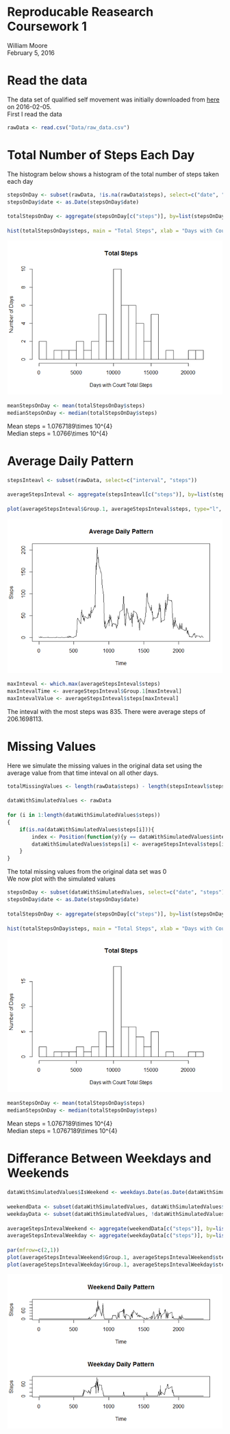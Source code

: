 # Reproducable Reasearch Coursework 1
William Moore  
February 5, 2016  

# Read the data
The data set of qualified self movement was initially downloaded from [here](https://d396qusza40orc.cloudfront.net/repdata%2Fdata%2Factivity.zip) on 2016-02-05.  
First I read the data


```r
rawData <- read.csv("Data/raw_data.csv")
```

# Total Number of Steps Each Day
The histogram below shows a histogram of the total number of steps taken each day


```r
stepsOnDay <- subset(rawData, !is.na(rawData$steps), select=c("date", "steps"))
stepsOnDay$date <- as.Date(stepsOnDay$date)

totalStepsOnDay <- aggregate(stepsOnDay[c("steps")], by=list(stepsOnDay$date), FUN=sum, 1)

hist(totalStepsOnDay$steps, main = "Total Steps", xlab = "Days with Count Total Steps", ylab = "Number of Days", breaks = 20)
```

![](PA1_template_files/figure-html/unnamed-chunk-2-1.png)

```r
meanStepsOnDay <- mean(totalStepsOnDay$steps)
medianStepsOnDay <- median(totalStepsOnDay$steps)
```

Mean steps = 1.0767189\times 10^{4}  
Median steps = 1.0766\times 10^{4} 


# Average Daily Pattern

```r
stepsInteavl <- subset(rawData, select=c("interval", "steps"))

averageStepsInteval <- aggregate(stepsInteavl[c("steps")], by=list(stepsInteavl$interval), FUN=mean, na.rm = TRUE)

plot(averageStepsInteval$Group.1, averageStepsInteval$steps, type="l", main = "Average Daily Pattern", xlab = "Time", ylab = "Steps")
```

![](PA1_template_files/figure-html/unnamed-chunk-3-1.png)

```r
maxInteval <- which.max(averageStepsInteval$steps)
maxIntevalTime <- averageStepsInteval$Group.1[maxInteval]
maxIntevalValue <- averageStepsInteval$steps[maxInteval]
```

The inteval with the most steps was 835. There were average steps of 206.1698113.  

# Missing Values
Here we simulate the missing values in the original data set using the average value from that time inteval on all other days.  


```r
totalMissingValues <- length(rawData$steps) - length(stepsInteavl$steps)

dataWithSimulatedValues <- rawData

for (i in 1:length(dataWithSimulatedValues$steps))
{
    if(is.na(dataWithSimulatedValues$steps[i])){
        index <- Position(function(y){y == dataWithSimulatedValues$interval[i]}, averageStepsInteval$Group.1)
        dataWithSimulatedValues$steps[i] <- averageStepsInteval$steps[index]
    }
}
```

The total missing values from the original data set was 0  
We now plot with the simulated values


```r
stepsOnDay <- subset(dataWithSimulatedValues, select=c("date", "steps"))
stepsOnDay$date <- as.Date(stepsOnDay$date)

totalStepsOnDay <- aggregate(stepsOnDay[c("steps")], by=list(stepsOnDay$date), FUN=sum, 1)

hist(totalStepsOnDay$steps, main = "Total Steps", xlab = "Days with Count Total Steps", ylab = "Number of Days", breaks = 20)
```

![](PA1_template_files/figure-html/unnamed-chunk-5-1.png)

```r
meanStepsOnDay <- mean(totalStepsOnDay$steps)
medianStepsOnDay <- median(totalStepsOnDay$steps)
```

Mean steps = 1.0767189\times 10^{4}  
Median steps = 1.0767189\times 10^{4} 

# Differance Between Weekdays and Weekends

```r
dataWithSimulatedValues$IsWeekend <- weekdays.Date(as.Date(dataWithSimulatedValues$date)) == "Saturday" | weekdays.Date(as.Date(dataWithSimulatedValues$date)) == "Sunday"

weekendData <- subset(dataWithSimulatedValues, dataWithSimulatedValues$IsWeekend, select=c("interval", "steps"))
weekdayData <- subset(dataWithSimulatedValues, !dataWithSimulatedValues$IsWeekend, select=c("interval", "steps"))

averageStepsIntevalWeekend <- aggregate(weekendData[c("steps")], by=list(weekendData$interval), FUN=mean, 1, na.rm = TRUE)
averageStepsIntevalWeekday <- aggregate(weekdayData[c("steps")], by=list(weekdayData$interval), FUN=mean, 1, na.rm = TRUE)

par(mfrow=c(2,1))
plot(averageStepsIntevalWeekend$Group.1, averageStepsIntevalWeekend$steps, type="l", main = "Weekend Daily Pattern", xlab = "Time", ylab = "Steps")
plot(averageStepsIntevalWeekday$Group.1, averageStepsIntevalWeekday$steps, type="l", main = "Weekday Daily Pattern", xlab = "Time", ylab = "Steps")
```

![](PA1_template_files/figure-html/unnamed-chunk-6-1.png)
